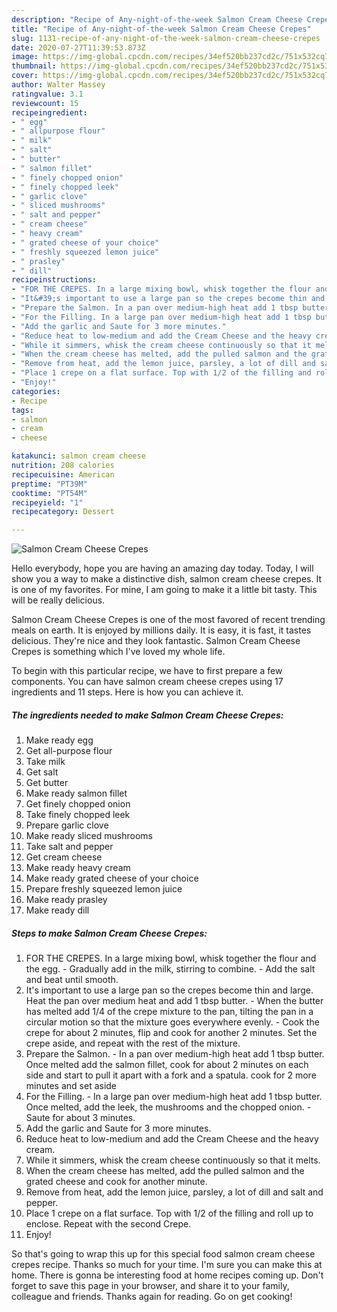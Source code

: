 ```yaml
---
description: "Recipe of Any-night-of-the-week Salmon Cream Cheese Crepes"
title: "Recipe of Any-night-of-the-week Salmon Cream Cheese Crepes"
slug: 1131-recipe-of-any-night-of-the-week-salmon-cream-cheese-crepes
date: 2020-07-27T11:39:53.873Z
image: https://img-global.cpcdn.com/recipes/34ef520bb237cd2c/751x532cq70/salmon-cream-cheese-crepes-recipe-main-photo.jpg
thumbnail: https://img-global.cpcdn.com/recipes/34ef520bb237cd2c/751x532cq70/salmon-cream-cheese-crepes-recipe-main-photo.jpg
cover: https://img-global.cpcdn.com/recipes/34ef520bb237cd2c/751x532cq70/salmon-cream-cheese-crepes-recipe-main-photo.jpg
author: Walter Massey
ratingvalue: 3.1
reviewcount: 15
recipeingredient:
- " egg"
- " allpurpose flour"
- " milk"
- " salt"
- " butter"
- " salmon fillet"
- " finely chopped onion"
- " finely chopped leek"
- " garlic clove"
- " sliced mushrooms"
- " salt and pepper"
- " cream cheese"
- " heavy cream"
- " grated cheese of your choice"
- " freshly squeezed lemon juice"
- " prasley"
- " dill"
recipeinstructions:
- "FOR THE CREPES. In a large mixing bowl, whisk together the flour and the egg. Gradually add in the milk, stirring to combine. Add the salt and beat until smooth."
- "It&#39;s important to use a large pan so the crepes become thin and large. Heat the pan over medium heat and add 1 tbsp butter. When the butter has melted add 1/4 of the crepe mixture to the pan, tilting the pan in a circular motion so that the mixture goes everywhere evenly. Cook the crepe for about 2 minutes, flip and cook for another 2 minutes. Set the crepe aside, and repeat with the rest of the mixture."
- "Prepare the Salmon. In a pan over medium-high heat add 1 tbsp butter. Once melted add the salmon fillet, cook for about 2 minutes on each side and start to pull it apart with a fork and a spatula. cook for 2 more minutes and set aside"
- "For the Filling. In a large pan over medium-high heat add 1 tbsp butter. Once melted, add the leek, the mushrooms and the chopped onion. Saute for about 3 minutes."
- "Add the garlic and Saute for 3 more minutes."
- "Reduce heat to low-medium and add the Cream Cheese and the heavy cream."
- "While it simmers, whisk the cream cheese continuously so that it melts."
- "When the cream cheese has melted, add the pulled salmon and the grated cheese and cook for another minute."
- "Remove from heat, add the lemon juice, parsley, a lot of dill and salt and pepper."
- "Place 1 crepe on a flat surface. Top with 1/2 of the filling and roll up to enclose. Repeat with the second Crepe."
- "Enjoy!"
categories:
- Recipe
tags:
- salmon
- cream
- cheese

katakunci: salmon cream cheese 
nutrition: 208 calories
recipecuisine: American
preptime: "PT39M"
cooktime: "PT54M"
recipeyield: "1"
recipecategory: Dessert

---
```



![Salmon Cream Cheese Crepes](https://img-global.cpcdn.com/recipes/34ef520bb237cd2c/751x532cq70/salmon-cream-cheese-crepes-recipe-main-photo.jpg)

Hello everybody, hope you are having an amazing day today. Today, I will show you a way to make a distinctive dish, salmon cream cheese crepes. It is one of my favorites. For mine, I am going to make it a little bit tasty. This will be really delicious.



Salmon Cream Cheese Crepes is one of the most favored of recent trending meals on earth. It is enjoyed by millions daily. It is easy, it is fast, it tastes delicious. They're nice and they look fantastic. Salmon Cream Cheese Crepes is something which I've loved my whole life.


To begin with this particular recipe, we have to first prepare a few components. You can have salmon cream cheese crepes using 17 ingredients and 11 steps. Here is how you can achieve it.

<!--inarticleads1-->

##### The ingredients needed to make Salmon Cream Cheese Crepes:

1. Make ready  egg
1. Get  all-purpose flour
1. Take  milk
1. Get  salt
1. Get  butter
1. Make ready  salmon fillet
1. Get  finely chopped onion
1. Take  finely chopped leek
1. Prepare  garlic clove
1. Make ready  sliced mushrooms
1. Take  salt and pepper
1. Get  cream cheese
1. Make ready  heavy cream
1. Make ready  grated cheese of your choice
1. Prepare  freshly squeezed lemon juice
1. Make ready  prasley
1. Make ready  dill




<!--inarticleads2-->

##### Steps to make Salmon Cream Cheese Crepes:

1. FOR THE CREPES. In a large mixing bowl, whisk together the flour and the egg. - Gradually add in the milk, stirring to combine. - Add the salt and beat until smooth.
1. It&#39;s important to use a large pan so the crepes become thin and large. Heat the pan over medium heat and add 1 tbsp butter. - When the butter has melted add 1/4 of the crepe mixture to the pan, tilting the pan in a circular motion so that the mixture goes everywhere evenly. - Cook the crepe for about 2 minutes, flip and cook for another 2 minutes. Set the crepe aside, and repeat with the rest of the mixture.
1. Prepare the Salmon. - In a pan over medium-high heat add 1 tbsp butter. Once melted add the salmon fillet, cook for about 2 minutes on each side and start to pull it apart with a fork and a spatula. cook for 2 more minutes and set aside
1. For the Filling. - In a large pan over medium-high heat add 1 tbsp butter. Once melted, add the leek, the mushrooms and the chopped onion. - Saute for about 3 minutes.
1. Add the garlic and Saute for 3 more minutes.
1. Reduce heat to low-medium and add the Cream Cheese and the heavy cream.
1. While it simmers, whisk the cream cheese continuously so that it melts.
1. When the cream cheese has melted, add the pulled salmon and the grated cheese and cook for another minute.
1. Remove from heat, add the lemon juice, parsley, a lot of dill and salt and pepper.
1. Place 1 crepe on a flat surface. Top with 1/2 of the filling and roll up to enclose. Repeat with the second Crepe.
1. Enjoy!




So that's going to wrap this up for this special food salmon cream cheese crepes recipe. Thanks so much for your time. I'm sure you can make this at home. There is gonna be interesting food at home recipes coming up. Don't forget to save this page in your browser, and share it to your family, colleague and friends. Thanks again for reading. Go on get cooking!
